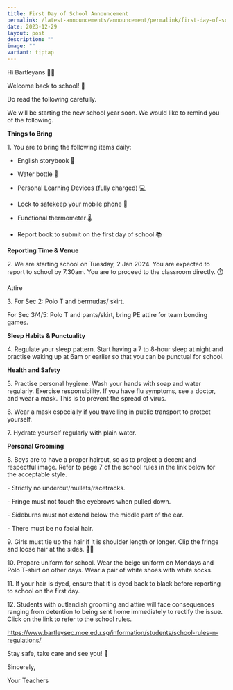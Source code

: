 ```yaml
---
title: First Day of School Announcement
permalink: /latest-announcements/announcement/permalink/first-day-of-school-announcement/
date: 2023-12-29
layout: post
description: ""
image: ""
variant: tiptap
---
```

<p>Hi Bartleyans 👋🏼</p><p>Welcome back to school! 🥳</p><p>Do read the following carefully.</p><p>We will be starting the new school year soon. We would like to remind you of the following.</p><p><strong>Things to Bring</strong></p><p>1. You are to bring the following items daily:</p><ul data-tight="true" class="tight"><li><p>English storybook 📔</p></li><li><p>Water bottle 🍼</p></li><li><p>Personal Learning Devices (fully charged) 💻</p></li><li><p>Lock to safekeep your mobile phone 🔐</p></li><li><p>Functional thermometer 🌡</p></li><li><p>Report book to submit on the first day of school 📚</p></li></ul><p></p><p><strong>Reporting Time &amp; Venue</strong></p><p>2. We are starting school on Tuesday, 2 Jan 2024. You are expected to report to school by 7.30am. You are to proceed to the classroom directly. ⏱️</p><p>Attire</p><p>3. For Sec 2: Polo T and bermudas/ skirt.</p><p>For Sec 3/4/5: Polo T and pants/skirt, bring PE attire for team bonding games.</p><p><strong>Sleep Habits &amp; Punctuality</strong></p><p>4. Regulate your sleep pattern. Start having a 7 to 8-hour sleep at night and practise waking up at 6am or earlier so that you can be punctual for school.</p><p><strong>Health and Safety</strong></p><p>5. Practise personal hygiene. Wash your hands with soap and water regularly. Exercise responsibility. If you have flu symptoms, see a doctor, and wear a mask. This is to prevent the spread of virus.</p><p>6. Wear a mask especially if you travelling in public transport to protect yourself.</p><p>7. Hydrate yourself regularly with plain water.</p><p><strong>Personal Grooming</strong></p><p>8. Boys are to have a proper haircut, so as to project a decent and respectful image. Refer to page 7 of the school rules in the link below for the acceptable style.</p><p>- Strictly no undercut/mullets/racetracks.</p><p>- Fringe must not touch the eyebrows when pulled down.</p><p>- Sideburns must not extend below the middle part of the ear.</p><p>- There must be no facial hair.</p><p>9. Girls must tie up the hair if it is shoulder length or longer. Clip the fringe and loose hair at the sides. 👧🏻</p><p>10. Prepare uniform for school. Wear the beige uniform on Mondays and Polo T-shirt on other days. Wear a pair of white shoes with white socks.</p><p>11. If your hair is dyed, ensure that it is dyed back to black before reporting to school on the first day.</p><p>12. Students with outlandish grooming and attire will face consequences ranging from detention to being sent home immediately to rectify the issue. Click on the link to refer to the school rules.</p><p><a href="https://www.bartleysec.moe.edu.sg/information/students/school-rules-n-regulations/" rel="noopener noreferrer nofollow" target="_blank">https://www.bartleysec.moe.edu.sg/information/students/school-rules-n-regulations/</a></p><p>Stay safe, take care and see you! 🤗</p><p>Sincerely,</p><p>Your Teachers</p>